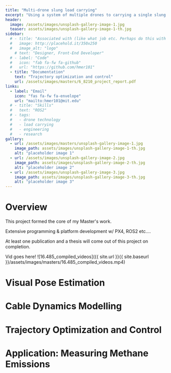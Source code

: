 ```yaml
---
title: "Multi-drone slung load carrying"
excerpt: "Using a system of multiple drones to carrying a single slung load. Allows the carrying of heavier loads with more precise![alt text](phys_on_ground.jpg)."
header:
  image: /assets/images/unsplash-gallery-image-1.jpg
  teaser: assets/images/unsplash-gallery-image-1-th.jpg
sidebar:
  # - title: "Associated with (like what job etc. Perhaps do this with tags instead)"
  #   image: http://placehold.it/350x250
  #   image_alt: "logo"
    # text: "Designer, Front-End Developer"
  # - label: "Code"
  #   icon: "fab fa-fw fa-github"
  #   url: "https://github.com/hmer101"
  - title: "Documentation"
    text: "Trajectory optimization and control"
    url: /assets/images/masters/6_8210_project_report.pdf
links:
  - label: "Email"
    icon: "fas fa-fw fa-envelope"
    url: "mailto:hmer101@mit.edu"
  # - title: "Skills"
  #   text: "ROS2"
  # - tags:
  #   - drone technology
  #   - load carrying
  #   - engineering
  #   - research
gallery:
  - url: /assets/images/masters/unsplash-gallery-image-1.jpg
    image_path: assets/images/unsplash-gallery-image-1-th.jpg
    alt: "placeholder image 1"
  - url: /assets/images/unsplash-gallery-image-2.jpg
    image_path: assets/images/unsplash-gallery-image-2-th.jpg
    alt: "placeholder image 2"
  - url: /assets/images/unsplash-gallery-image-3.jpg
    image_path: assets/images/unsplash-gallery-image-3-th.jpg
    alt: "placeholder image 3"
---
```

# Overview
This project formed the core of my Master's work.

Extensive programming & platform development w/ PX4, ROS2 etc....

At least one publication and a thesis will come out of this project on completion.

Vid goes here!
![16.485_compiled_videos]({{ site.url }}{{ site.baseurl }}/assets/images/masters/16.485_compiled_videos.mp4)


# Visual Pose Estimation


# Cable Dynamics Modelling


# Trajectory Optimization and Control


# Application: Measuring Methane Emissions
